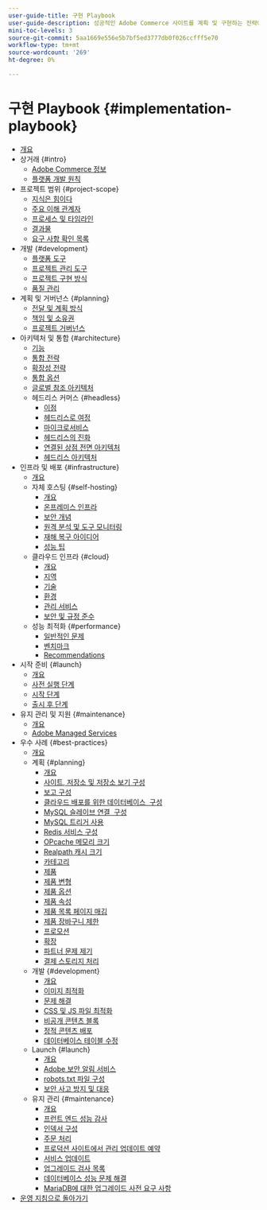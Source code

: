 ```yaml
---
user-guide-title: 구현 Playbook
user-guide-description: 성공적인 Adobe Commerce 사이트를 계획 및 구현하는 전략에 대해 알아봅니다.
mini-toc-levels: 3
source-git-commit: 5aa1669e556e5b7bf5ed3777db0f026ccfff5e70
workflow-type: tm+mt
source-wordcount: '269'
ht-degree: 0%

---
```



# 구현 Playbook {#implementation-playbook}

- [개요](overview.md)
- 상거래 {#intro}
   - [Adobe Commerce 정보](intro/about-commerce.md)
   - [플랫폼 개발 원칙](intro/platform-development.md)
- 프로젝트 범위 {#project-scope}
   - [지식은 힘이다](project-scope/knowledge.md)
   - [주요 이해 관계자](project-scope/key-stakeholders.md)
   - [프로세스 및 타임라인](project-scope/process-timeline.md)
   - [결과물](project-scope/deliverables.md)
   - [요구 사항 확인 목록](project-scope/requirement-checklists.md)
- 개발 {#development}
   - [플랫폼 도구](development/platform-tools.md)
   - [프로젝트 관리 도구](development/project-management-tools.md)
   - [프로젝트 구현 방식](development/delivery.md)
   - [품질 관리](development/quality-control.md)
- 계획 및 거버넌스 {#planning}
   - [전달 및 계획 방식](planning/delivery.md)
   - [책임 및 소유권](planning/ownership.md)
   - [프로젝트 거버넌스](planning/governance.md)
- 아키텍처 및 통합 {#architecture}
   - [기능](architecture/capabilities.md)
   - [통합 전략](architecture/integration-strategy.md)
   - [확장성 전략](architecture/extensibility-strategy.md)
   - [통합 옵션](architecture/integration-options.md)
   - [글로벌 참조 아키텍처](architecture/global-reference.md)
   - 헤드리스 커머스 {#headless}
      - [이점](architecture/headless/benefits.md)
      - [헤드리스로 여정](architecture/headless/journey-to-headless.md)
      - [마이크로서비스](architecture/headless/microservices.md)
      - [헤드리스의 진화](architecture/headless/evolution.md)
      - [연결된 상점 전면 아키텍처](architecture/headless/legacy-storefront.md)
      - [헤드리스 아키텍처](architecture/headless/adobe-commerce.md)
- 인프라 및 배포 {#infrastructure}
   - [개요](infrastructure/overview.md)
   - 자체 호스팅 {#self-hosting}
      - [개요](infrastructure/self-hosting/overview.md)
      - [온프레미스 인프라](infrastructure/self-hosting/on-premises.md)
      - [보안 개념](infrastructure/self-hosting/security-concepts.md)
      - [원격 분석 및 도구 모니터링](infrastructure/self-hosting/monitoring-tools.md)
      - [재해 복구 아이디어](infrastructure/self-hosting/disaster-recovery-ideas.md)
      - [성능 팁](infrastructure/self-hosting/performance-tips.md)
   - 클라우드 인프라 {#cloud}
      - [개요](infrastructure/cloud/overview.md)
      - [지역](infrastructure/cloud/regions.md)
      - [기술](infrastructure/cloud/technology.md)
      - [환경](infrastructure/cloud/environments.md)
      - [관리 서비스](infrastructure/cloud/managed-services.md)
      - [보안 및 규정 준수](infrastructure/cloud/security.md)
   - 성능 최적화 {#performance}
      - [일반적인 문제](infrastructure/performance/optimization.md)
      - [벤치마크](infrastructure/performance/benchmarks.md)
      - [Recommendations](infrastructure/performance/recommendations.md)
- 시작 준비 {#launch}
   - [개요](launch/overview.md)
   - [사전 실행 단계](launch/pre-launch-steps.md)
   - [시작 단계](launch/launch-steps.md)
   - [출시 후 단계](launch/post-launch-steps.md)
- 유지 관리 및 지원 {#maintenance}
   - [개요](maintenance/overview.md)
   - [Adobe Managed Services](maintenance/adobe-managed-services.md)
- 우수 사례 {#best-practices}
   - [개요](best-practices/phases.md)
   - 계획 {#planning}
      - [개요](best-practices/planning/overview.md)
      - [사이트, 저장소 및 저장소 보기 구성](best-practices/planning/sites-stores-store-views.md)
      - [보고 구성](best-practices/planning/reporting-configuration.md)
      - [클라우드 배포를 위한 데이터베이스 &#x200B; 구성](best-practices/planning/database-on-cloud.md)
      - [MySQL 슬레이브 연결 &#x200B; 구성](best-practices/planning/configure-mysql-slave-connection-on-cloud.md)
      - [MySQL 트리거 사용](best-practices/planning/mysql-triggers-usage.md)
      - [Redis 서비스 구성](best-practices/planning/redis-service-configuration.md)
      - [OPcache 메모리 크기](best-practices/planning/opcache-memory-size.md)
      - [Realpath 캐시 크기](best-practices/planning/realpath-cache-size.md)
      - [카테고리](best-practices/planning/category-limits.md)
      - [제품](best-practices/planning/product-sku-limits.md)
      - [제품 변형](best-practices/planning/product-variations.md)
      - [제품 옵션](best-practices/planning/product-options.md)
      - [제품 속성](best-practices/planning/product-attributes-and-options.md)
      - [제품 목록 페이지 매김](best-practices/planning/product-listing-pagination.md)
      - [제품 장바구니 제한](best-practices/planning/product-cart.md)
      - [프로모션](best-practices/planning/product-cart-promotions.md)
      - [확장](best-practices/planning/extensions.md)
      - [파트너 문제 제기](best-practices/planning/partner-escalation.md)
      - [결제 스토리지 처리](best-practices/planning/payment-processing-storage.md)
   - 개발 {#development}
      - [개요](best-practices/development/overview.md)
      - [이미지 최적화](best-practices/development/image-optimization.md)
      - [문제 해결](best-practices/development/troubleshooting.md)
      - [CSS 및 JS 파일 최적화](best-practices/development/optimize-css-js-files.md)
      - [비공개 콘텐츠 블록](best-practices/development/private-content-block-configuration.md)
      - [정적 콘텐츠 배포](best-practices/development/static-content-deployment.md)
      - [데이터베이스 테이블 수정](best-practices/development/modifying-core-and-third-party-tables.md)
   - Launch {#launch}
      - [개요](best-practices/launch/overview.md)
      - [Adobe 보안 알림 서비스](best-practices/launch/security-notification-service.md)
      - [robots.txt 파일 구성](best-practices/launch/robots-txt.md)
      - [보안 사고 방지 및 대응](best-practices/launch/prevent-respond-security-incident.md)
   - 유지 관리 {#maintenance}
      - [개요](best-practices/maintenance/overview.md)
      - [프런트 엔드 성능 감사](best-practices/maintenance/frontend-performance.md)
      - [인덱서 구성](best-practices/maintenance/indexer-configuration.md)
      - [주문 처리](best-practices/maintenance/order-processing-configuration.md)
      - [프로덕션 사이트에서 관리 업데이트 예약](best-practices/maintenance/scheduling-admin-updates-in-production.md)
      - [서비스 업데이트](best-practices/maintenance/update-services.md)
      - [업그레이드 검사 목록](best-practices/maintenance/upgrade-checklist.md)
      - [데이터베이스 성능 문제 해결](best-practices/maintenance/resolve-database-performance-issues.md)
      - [MariaDB에 대한 업그레이드 사전 요구 사항](best-practices/maintenance/commerce-235-upgrade-prerequisites-mariadb.md)
- [운영 지침으로 돌아가기](https://experienceleague.adobe.com/docs/commerce-operations/operational-guides/home.html)
